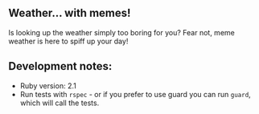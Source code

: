 ## Weather... with memes!

Is looking up the weather simply too boring for you? Fear not, meme weather is here to spiff up your day!

## Development notes:
- Ruby version: 2.1
- Run tests with `rspec` - or if you prefer to use guard you can run `guard`, which will call the tests.